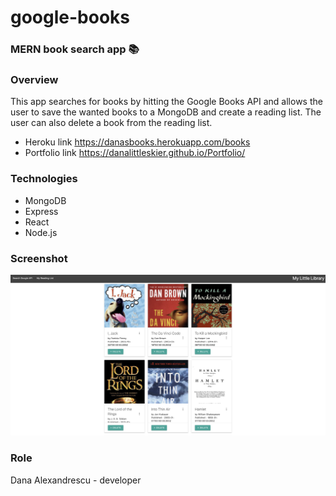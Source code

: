 # google-books
### MERN book search app 📚

### Overview

This app searches for books by hitting the Google Books API and allows the user to save the wanted books to a MongoDB and create a reading list.  The user can also delete a book from the reading list.
* Heroku link https://danasbooks.herokuapp.com/books
* Portfolio link https://danalittleskier.github.io/Portfolio/

### Technologies

* MongoDB
* Express
* React
* Node.js

### Screenshot

![Screenshot](client/public/bookslibrary_screenshot.png)

### Role

Dana Alexandrescu - developer